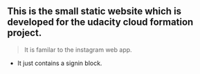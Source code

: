 ## This is the small static website which is developed for the udacity cloud formation project.

>It is familar to the instagram web app. 
* It just contains a signin block.